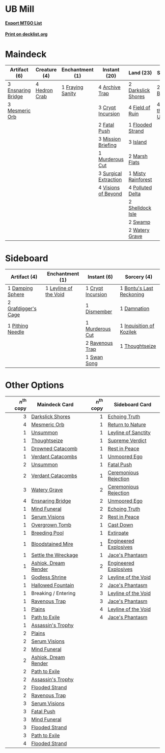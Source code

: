 # UB Mill

#### [Export MTGO List](../collection/UB%20Mill/UB%20Mill.txt)
#### [Print on decklist.org](http://decklist.org/?deckmain=4%09Archive%20Trap%0A2%09Collective%20Brutality%0A3%09Crypt%20Incursion%0A2%09Darkslick%20Shores%0A3%09Ensnaring%20Bridge%0A2%09Fatal%20Push%0A4%09Field%20of%20Ruin%0A1%09Flooded%20Strand%0A1%09Fraying%20Sanity%0A4%09Glimpse%20the%20Unthinkable%0A4%09Hedron%20Crab%0A3%09Island%0A2%09Marsh%20Flats%0A3%09Mesmeric%20Orb%0A3%09Mission%20Briefing%0A1%09Misty%20Rainforest%0A1%09Murderous%20Cut%0A4%09Polluted%20Delta%0A2%09Shelldock%20Isle%0A3%09Surgical%20Extraction%0A2%09Swamp%0A4%09Visions%20of%20Beyond%0A2%09Watery%20Grave&deckside=1%09Bontu's%20Last%20Reckoning%0A1%09Crypt%20Incursion%0A1%09Damnation%0A1%09Damping%20Sphere%0A1%09Dismember%0A2%09Grafdigger's%20Cage%0A1%09Inquisition%20of%20Kozilek%0A1%09Leyline%20of%20the%20Void%0A1%09Murderous%20Cut%0A1%09Pithing%20Needle%0A2%09Ravenous%20Trap%0A1%09Swan%20Song%0A1%09Thoughtseize)
# Maindeck

|                                        Artifact (6)                                        |                                      Creature (4)                                      |                                      Enchantment (1)                                      |                                          Instant (20)                                          |                                          Land (23)                                          |                                            Sorcery (6)                                             |
|--------------------------------------------------------------------------------------------|----------------------------------------------------------------------------------------|-------------------------------------------------------------------------------------------|------------------------------------------------------------------------------------------------|---------------------------------------------------------------------------------------------|----------------------------------------------------------------------------------------------------|
|3 [Ensnaring Bridge](http://gatherer.wizards.com/Pages/Card/Details.aspx?multiverseid=15866)|4 [Hedron Crab](http://gatherer.wizards.com/Pages/Card/Details.aspx?multiverseid=180348)|1 [Fraying Sanity](http://gatherer.wizards.com/Pages/Card/Details.aspx?multiverseid=430724)|4 [Archive Trap](http://gatherer.wizards.com/Pages/Card/Details.aspx?multiverseid=197538)       |2 [Darkslick Shores](http://gatherer.wizards.com/Pages/Card/Details.aspx?multiverseid=209400)|2 [Collective Brutality](http://gatherer.wizards.com/Pages/Card/Details.aspx?multiverseid=414380)   |
|3 [Mesmeric Orb](http://gatherer.wizards.com/Pages/Card/Details.aspx?multiverseid=30008)    |                                                                                        |                                                                                           |3 [Crypt Incursion](http://gatherer.wizards.com/Pages/Card/Details.aspx?multiverseid=369056)    |4 [Field of Ruin](http://gatherer.wizards.com/Pages/Card/Details.aspx?multiverseid=435415)   |4 [Glimpse the Unthinkable](http://gatherer.wizards.com/Pages/Card/Details.aspx?multiverseid=455918)|
|                                                                                            |                                                                                        |                                                                                           |2 [Fatal Push](http://gatherer.wizards.com/Pages/Card/Details.aspx?multiverseid=423724)         |1 [Flooded Strand](http://gatherer.wizards.com/Pages/Card/Details.aspx?multiverseid=405098)  |                                                                                                    |
|                                                                                            |                                                                                        |                                                                                           |3 [Mission Briefing](http://gatherer.wizards.com/Pages/Card/Details.aspx?multiverseid=452794)   |3 [Island](http://gatherer.wizards.com/Pages/Card/Details.aspx?multiverseid=439857)          |                                                                                                    |
|                                                                                            |                                                                                        |                                                                                           |1 [Murderous Cut](http://gatherer.wizards.com/Pages/Card/Details.aspx?multiverseid=386613)      |2 [Marsh Flats](http://gatherer.wizards.com/Pages/Card/Details.aspx?multiverseid=405101)     |                                                                                                    |
|                                                                                            |                                                                                        |                                                                                           |3 [Surgical Extraction](http://gatherer.wizards.com/Pages/Card/Details.aspx?multiverseid=397706)|1 [Misty Rainforest](http://gatherer.wizards.com/Pages/Card/Details.aspx?multiverseid=405102)|                                                                                                    |
|                                                                                            |                                                                                        |                                                                                           |4 [Visions of Beyond](http://gatherer.wizards.com/Pages/Card/Details.aspx?multiverseid=220226)  |4 [Polluted Delta](http://gatherer.wizards.com/Pages/Card/Details.aspx?multiverseid=405104)  |                                                                                                    |
|                                                                                            |                                                                                        |                                                                                           |                                                                                                |2 [Shelldock Isle](http://gatherer.wizards.com/Pages/Card/Details.aspx?multiverseid=146178)  |                                                                                                    |
|                                                                                            |                                                                                        |                                                                                           |                                                                                                |2 [Swamp](http://gatherer.wizards.com/Pages/Card/Details.aspx?multiverseid=439858)           |                                                                                                    |
|                                                                                            |                                                                                        |                                                                                           |                                                                                                |2 [Watery Grave](http://gatherer.wizards.com/Pages/Card/Details.aspx?multiverseid=405114)    |                                                                                                    |


# Sideboard

|                                         Artifact (4)                                         |                                        Enchantment (1)                                         |                                        Instant (6)                                         |                                            Sorcery (4)                                            |
|----------------------------------------------------------------------------------------------|------------------------------------------------------------------------------------------------|--------------------------------------------------------------------------------------------|---------------------------------------------------------------------------------------------------|
|1 [Damping Sphere](http://gatherer.wizards.com/Pages/Card/Details.aspx?multiverseid=443101)   |1 [Leyline of the Void](http://gatherer.wizards.com/Pages/Card/Details.aspx?multiverseid=107682)|1 [Crypt Incursion](http://gatherer.wizards.com/Pages/Card/Details.aspx?multiverseid=369056)|1 [Bontu's Last Reckoning](http://gatherer.wizards.com/Pages/Card/Details.aspx?multiverseid=430749)|
|2 [Grafdigger's Cage](http://gatherer.wizards.com/Pages/Card/Details.aspx?multiverseid=278452)|                                                                                                |1 [Dismember](http://gatherer.wizards.com/Pages/Card/Details.aspx?multiverseid=382182)      |1 [Damnation](http://gatherer.wizards.com/Pages/Card/Details.aspx?multiverseid=425888)             |
|1 [Pithing Needle](http://gatherer.wizards.com/Pages/Card/Details.aspx?multiverseid=129526)   |                                                                                                |1 [Murderous Cut](http://gatherer.wizards.com/Pages/Card/Details.aspx?multiverseid=386613)  |1 [Inquisition of Kozilek](http://gatherer.wizards.com/Pages/Card/Details.aspx?multiverseid=416897)|
|                                                                                              |                                                                                                |2 [Ravenous Trap](http://gatherer.wizards.com/Pages/Card/Details.aspx?multiverseid=197537)  |1 [Thoughtseize](http://gatherer.wizards.com/Pages/Card/Details.aspx?multiverseid=438676)          |
|                                                                                              |                                                                                                |1 [Swan Song](http://gatherer.wizards.com/Pages/Card/Details.aspx?multiverseid=420715)      |                                                                                                   |


# Other Options

|*n*<sup>th</sup> copy|                                         Maindeck Card                                         |*n*<sup>th</sup> copy|                                         Sideboard Card                                         |
|--------------------:|-----------------------------------------------------------------------------------------------|--------------------:|------------------------------------------------------------------------------------------------|
|                    3|[Darkslick Shores](http://gatherer.wizards.com/Pages/Card/Details.aspx?multiverseid=209400)    |                    1|[Echoing Truth](http://gatherer.wizards.com/Pages/Card/Details.aspx?multiverseid=405212)        |
|                    4|[Mesmeric Orb](http://gatherer.wizards.com/Pages/Card/Details.aspx?multiverseid=30008)         |                    1|[Return to Nature](http://gatherer.wizards.com/Pages/Card/Details.aspx?multiverseid=461102)     |
|                    1|[Unsummon](http://gatherer.wizards.com/Pages/Card/Details.aspx?multiverseid=136218)            |                    1|[Leyline of Sanctity](http://gatherer.wizards.com/Pages/Card/Details.aspx?multiverseid=204993)  |
|                    1|[Thoughtseize](http://gatherer.wizards.com/Pages/Card/Details.aspx?multiverseid=438676)        |                    1|[Supreme Verdict](http://gatherer.wizards.com/Pages/Card/Details.aspx?multiverseid=438776)      |
|                    1|[Drowned Catacomb](http://gatherer.wizards.com/Pages/Card/Details.aspx?multiverseid=430633)    |                    1|[Rest in Peace](http://gatherer.wizards.com/Pages/Card/Details.aspx?multiverseid=442021)        |
|                    1|[Verdant Catacombs](http://gatherer.wizards.com/Pages/Card/Details.aspx?multiverseid=405113)   |                    1|[Unmoored Ego](http://gatherer.wizards.com/Pages/Card/Details.aspx?multiverseid=452962)         |
|                    2|[Unsummon](http://gatherer.wizards.com/Pages/Card/Details.aspx?multiverseid=136218)            |                    1|[Fatal Push](http://gatherer.wizards.com/Pages/Card/Details.aspx?multiverseid=423724)           |
|                    2|[Verdant Catacombs](http://gatherer.wizards.com/Pages/Card/Details.aspx?multiverseid=405113)   |                    1|[Ceremonious Rejection](http://gatherer.wizards.com/Pages/Card/Details.aspx?multiverseid=417613)|
|                    3|[Watery Grave](http://gatherer.wizards.com/Pages/Card/Details.aspx?multiverseid=405114)        |                    2|[Ceremonious Rejection](http://gatherer.wizards.com/Pages/Card/Details.aspx?multiverseid=417613)|
|                    4|[Ensnaring Bridge](http://gatherer.wizards.com/Pages/Card/Details.aspx?multiverseid=15866)     |                    2|[Unmoored Ego](http://gatherer.wizards.com/Pages/Card/Details.aspx?multiverseid=452962)         |
|                    1|[Mind Funeral](http://gatherer.wizards.com/Pages/Card/Details.aspx?multiverseid=179599)        |                    2|[Echoing Truth](http://gatherer.wizards.com/Pages/Card/Details.aspx?multiverseid=405212)        |
|                    1|[Serum Visions](http://gatherer.wizards.com/Pages/Card/Details.aspx?multiverseid=50145)        |                    2|[Rest in Peace](http://gatherer.wizards.com/Pages/Card/Details.aspx?multiverseid=442021)        |
|                    1|[Overgrown Tomb](http://gatherer.wizards.com/Pages/Card/Details.aspx?multiverseid=405103)      |                    1|[Cast Down](http://gatherer.wizards.com/Pages/Card/Details.aspx?multiverseid=442969)            |
|                    1|[Breeding Pool](http://gatherer.wizards.com/Pages/Card/Details.aspx?multiverseid=97088)        |                    1|[Extirpate](http://gatherer.wizards.com/Pages/Card/Details.aspx?multiverseid=370384)            |
|                    1|[Bloodstained Mire](http://gatherer.wizards.com/Pages/Card/Details.aspx?multiverseid=405094)   |                    1|[Engineered Explosives](http://gatherer.wizards.com/Pages/Card/Details.aspx?multiverseid=50139) |
|                    1|[Settle the Wreckage](http://gatherer.wizards.com/Pages/Card/Details.aspx?multiverseid=435186) |                    1|[Jace's Phantasm](http://gatherer.wizards.com/Pages/Card/Details.aspx?multiverseid=380245)      |
|                    1|[Ashiok, Dream Render](http://gatherer.wizards.com/Pages/Card/Details.aspx?multiverseid=461155)|                    2|[Engineered Explosives](http://gatherer.wizards.com/Pages/Card/Details.aspx?multiverseid=50139) |
|                    1|[Godless Shrine](http://gatherer.wizards.com/Pages/Card/Details.aspx?multiverseid=405099)      |                    2|[Leyline of the Void](http://gatherer.wizards.com/Pages/Card/Details.aspx?multiverseid=107682)  |
|                    1|[Hallowed Fountain](http://gatherer.wizards.com/Pages/Card/Details.aspx?multiverseid=97071)    |                    2|[Jace's Phantasm](http://gatherer.wizards.com/Pages/Card/Details.aspx?multiverseid=380245)      |
|                    1|Breaking / Entering                                                                            |                    3|[Leyline of the Void](http://gatherer.wizards.com/Pages/Card/Details.aspx?multiverseid=107682)  |
|                    1|[Ravenous Trap](http://gatherer.wizards.com/Pages/Card/Details.aspx?multiverseid=197537)       |                    3|[Jace's Phantasm](http://gatherer.wizards.com/Pages/Card/Details.aspx?multiverseid=380245)      |
|                    1|[Plains](http://gatherer.wizards.com/Pages/Card/Details.aspx?multiverseid=439856)              |                    4|[Leyline of the Void](http://gatherer.wizards.com/Pages/Card/Details.aspx?multiverseid=107682)  |
|                    1|[Path to Exile](http://gatherer.wizards.com/Pages/Card/Details.aspx?multiverseid=220511)       |                    4|[Jace's Phantasm](http://gatherer.wizards.com/Pages/Card/Details.aspx?multiverseid=380245)      |
|                    1|[Assassin's Trophy](http://gatherer.wizards.com/Pages/Card/Details.aspx?multiverseid=452902)   |                     |                                                                                                |
|                    2|[Plains](http://gatherer.wizards.com/Pages/Card/Details.aspx?multiverseid=439856)              |                     |                                                                                                |
|                    2|[Serum Visions](http://gatherer.wizards.com/Pages/Card/Details.aspx?multiverseid=50145)        |                     |                                                                                                |
|                    2|[Mind Funeral](http://gatherer.wizards.com/Pages/Card/Details.aspx?multiverseid=179599)        |                     |                                                                                                |
|                    2|[Ashiok, Dream Render](http://gatherer.wizards.com/Pages/Card/Details.aspx?multiverseid=461155)|                     |                                                                                                |
|                    2|[Path to Exile](http://gatherer.wizards.com/Pages/Card/Details.aspx?multiverseid=220511)       |                     |                                                                                                |
|                    2|[Assassin's Trophy](http://gatherer.wizards.com/Pages/Card/Details.aspx?multiverseid=452902)   |                     |                                                                                                |
|                    2|[Flooded Strand](http://gatherer.wizards.com/Pages/Card/Details.aspx?multiverseid=405098)      |                     |                                                                                                |
|                    2|[Ravenous Trap](http://gatherer.wizards.com/Pages/Card/Details.aspx?multiverseid=197537)       |                     |                                                                                                |
|                    3|[Serum Visions](http://gatherer.wizards.com/Pages/Card/Details.aspx?multiverseid=50145)        |                     |                                                                                                |
|                    3|[Fatal Push](http://gatherer.wizards.com/Pages/Card/Details.aspx?multiverseid=423724)          |                     |                                                                                                |
|                    3|[Mind Funeral](http://gatherer.wizards.com/Pages/Card/Details.aspx?multiverseid=179599)        |                     |                                                                                                |
|                    3|[Flooded Strand](http://gatherer.wizards.com/Pages/Card/Details.aspx?multiverseid=405098)      |                     |                                                                                                |
|                    3|[Path to Exile](http://gatherer.wizards.com/Pages/Card/Details.aspx?multiverseid=220511)       |                     |                                                                                                |
|                    4|[Flooded Strand](http://gatherer.wizards.com/Pages/Card/Details.aspx?multiverseid=405098)      |                     |                                                                                                |

